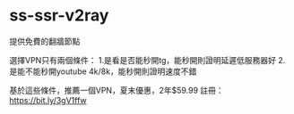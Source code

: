 # ss-ssr-v2ray
提供免費的翻牆節點

選擇VPN只有兩個條件：
1.是看是否能秒開tg，能秒開則證明延遲低服務器好
2.是能不能秒開youtube 4k/8k，能秒開則證明速度不錯

基於這些條件，推薦一個VPN，夏末優惠，2年$59.99
註冊：https://bit.ly/3gV1ffw
